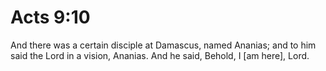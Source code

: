 # Acts 9:10

And there was a certain disciple at Damascus, named Ananias; and to him said the Lord in a vision, Ananias. And he said, Behold, I [am here], Lord.